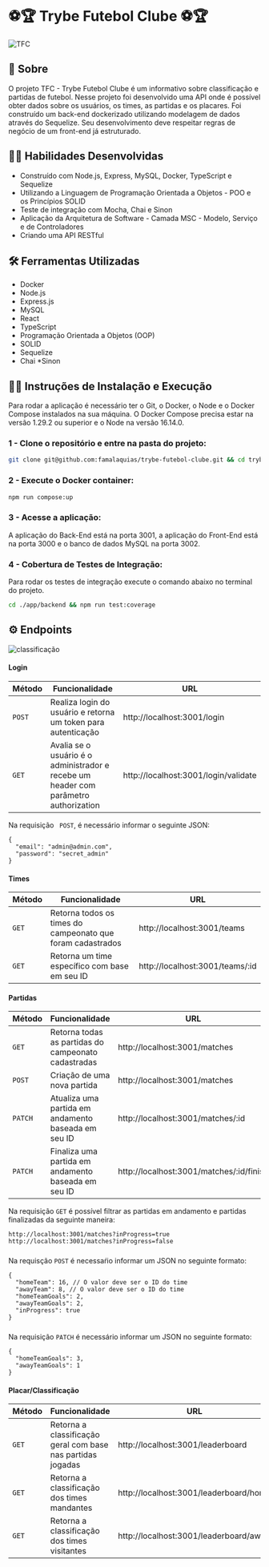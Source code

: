 # ⚽️🏆 Trybe Futebol Clube ⚽️🏆

![TFC](https://user-images.githubusercontent.com/98343640/196181570-4e4ccab0-6ca3-4e9f-97df-ca244e0f5d18.png)

## :page_with_curl: Sobre

O projeto TFC - Trybe Futebol Clube é um informativo sobre classificação e partidas de futebol. 
Nesse projeto foi desenvolvido uma API onde é possível obter dados sobre os usuários, os times, as partidas e os placares. Foi construído um back-end dockerizado utilizando modelagem de dados através do Sequelize. Seu desenvolvimento deve respeitar regras de negócio de um front-end já estruturado.

## :man_technologist: Habilidades Desenvolvidas

* Construído com Node.js, Express, MySQL, Docker, TypeScript e Sequelize
* Utilizando a Linguagem de Programação Orientada a Objetos - POO e os Princípios SOLID
* Teste de integração com Mocha, Chai e Sinon
* Aplicação da Arquitetura de Software - Camada MSC - Modelo, Serviço e de Controladores
* Criando uma API RESTful


## :hammer_and_wrench: Ferramentas Utilizadas

* Docker
* Node.js
* Express.js
* MySQL
* React
* TypeScript
* Programação Orientada a Objetos (OOP)
* SOLID
* Sequelize
* Chai
*Sinon

## :female_detective: Instruções de Instalação e Execução
Para rodar a aplicação é necessário ter o Git, o Docker, o Node e o Docker Compose instalados na sua máquina. O Docker Compose precisa estar na versão 1.29.2 ou superior e o Node na versão 16.14.0.

### 1 - Clone o repositório e entre na pasta do projeto:

```sh
git clone git@github.com:famalaquias/trybe-futebol-clube.git && cd trybe-futebol-clube
```

### 2 - Execute o Docker container:

```sh
npm run compose:up
```

### 3 - Acesse a aplicação:
A aplicação do Back-End está na porta 3001, a aplicação do Front-End está na porta 3000 e o banco de dados MySQL na porta 3002.

### 4 - Cobertura de Testes de Integração:
Para rodar os testes de integração execute o comando abaixo no terminal do projeto.

```sh
cd ./app/backend && npm run test:coverage
```

## :gear: Endpoints

![classificação](https://user-images.githubusercontent.com/98343640/196237359-1126f295-4d09-4c5f-9dc5-7c8c1bb498c2.png)

#### Login

| Método | Funcionalidade | URL |
|---|---|---|
| `POST` | Realiza login do usuário e retorna um token para autenticação | http://localhost:3001/login |
| `GET` | Avalia se o usuário é o administrador e recebe um header com parâmetro authorization | http://localhost:3001/login/validate |

Na requisição ` POST`, é necessário informar o seguinte JSON:

```
{
  "email": "admin@admin.com",
  "password": "secret_admin"
}
```


#### Times
| Método | Funcionalidade | URL |
|---|---|---|
| `GET` | Retorna todos os times do campeonato que foram cadastrados | http://localhost:3001/teams |
| `GET` | Retorna um time específico com base em seu ID | http://localhost:3001/teams/:id |


#### Partidas
| Método | Funcionalidade | URL |
|---|---|---|
| `GET` | Retorna todas as partidas do campeonato cadastradas | http://localhost:3001/matches |
| `POST` | Criação de uma nova partida | http://localhost:3001/matches |
| `PATCH` | Atualiza uma partida em andamento baseada em seu ID | http://localhost:3001/matches/:id |
| `PATCH` | Finaliza uma partida em andamento baseada em seu ID | http://localhost:3001/matches/:id/finish |

Na requisição `GET` é possível filtrar as partidas em andamento e partidas finalizadas da seguinte maneira:

```
http://localhost:3001/matches?inProgress=true
http://localhost:3001/matches?inProgress=false
```
###

Na requisção `POST` é necessaŕio informar um JSON no seguinte formato:

```
{
  "homeTeam": 16, // O valor deve ser o ID do time
  "awayTeam": 8, // O valor deve ser o ID do time
  "homeTeamGoals": 2,
  "awayTeamGoals": 2,
  "inProgress": true
}
```

###

Na requisição `PATCH` é necessário informar um JSON no seguinte formato:

```
{
  "homeTeamGoals": 3,
  "awayTeamGoals": 1
}
```


#### Placar/Classificação
| Método | Funcionalidade | URL |
|---|---|---|
| `GET` | Retorna a classificação geral com base nas partidas jogadas | http://localhost:3001/leaderboard |
| `GET` | Retorna a classificação dos times mandantes | http://localhost:3001/leaderboard/home |
| `GET` | Retorna a classificação dos times visitantes | http://localhost:3001/leaderboard/away |






